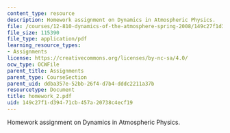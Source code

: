 ```yaml
---
content_type: resource
description: Homework assignment on Dynamics in Atmospheric Physics.
file: /courses/12-810-dynamics-of-the-atmosphere-spring-2008/149c27f1d39471cb457a20738c4ecf19_homework_2.pdf
file_size: 115390
file_type: application/pdf
learning_resource_types:
- Assignments
license: https://creativecommons.org/licenses/by-nc-sa/4.0/
ocw_type: OCWFile
parent_title: Assignments
parent_type: CourseSection
parent_uid: ddba357e-52bb-26f4-d7b4-dddc2211a37b
resourcetype: Document
title: homework_2.pdf
uid: 149c27f1-d394-71cb-457a-20738c4ecf19
---
```

Homework assignment on Dynamics in Atmospheric Physics.